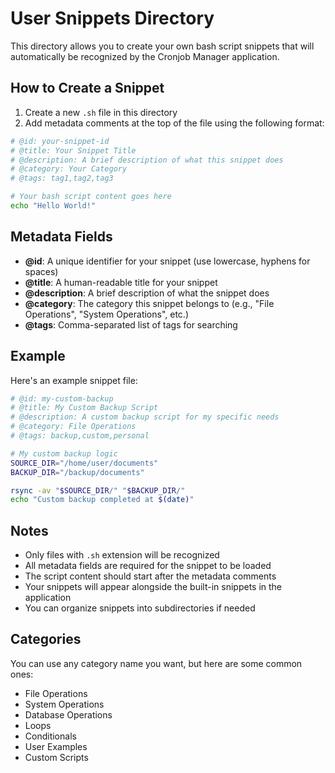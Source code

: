 # User Snippets Directory

This directory allows you to create your own bash script snippets that will automatically be recognized by the Cronjob Manager application.

## How to Create a Snippet

1. Create a new `.sh` file in this directory
2. Add metadata comments at the top of the file using the following format:

```bash
# @id: your-snippet-id
# @title: Your Snippet Title
# @description: A brief description of what this snippet does
# @category: Your Category
# @tags: tag1,tag2,tag3

# Your bash script content goes here
echo "Hello World!"
```

## Metadata Fields

- **@id**: A unique identifier for your snippet (use lowercase, hyphens for spaces)
- **@title**: A human-readable title for your snippet
- **@description**: A brief description of what the snippet does
- **@category**: The category this snippet belongs to (e.g., "File Operations", "System Operations", etc.)
- **@tags**: Comma-separated list of tags for searching

## Example

Here's an example snippet file:

```bash
# @id: my-custom-backup
# @title: My Custom Backup Script
# @description: A custom backup script for my specific needs
# @category: File Operations
# @tags: backup,custom,personal

# My custom backup logic
SOURCE_DIR="/home/user/documents"
BACKUP_DIR="/backup/documents"

rsync -av "$SOURCE_DIR/" "$BACKUP_DIR/"
echo "Custom backup completed at $(date)"
```

## Notes

- Only files with `.sh` extension will be recognized
- All metadata fields are required for the snippet to be loaded
- The script content should start after the metadata comments
- Your snippets will appear alongside the built-in snippets in the application
- You can organize snippets into subdirectories if needed

## Categories

You can use any category name you want, but here are some common ones:

- File Operations
- System Operations
- Database Operations
- Loops
- Conditionals
- User Examples
- Custom Scripts
